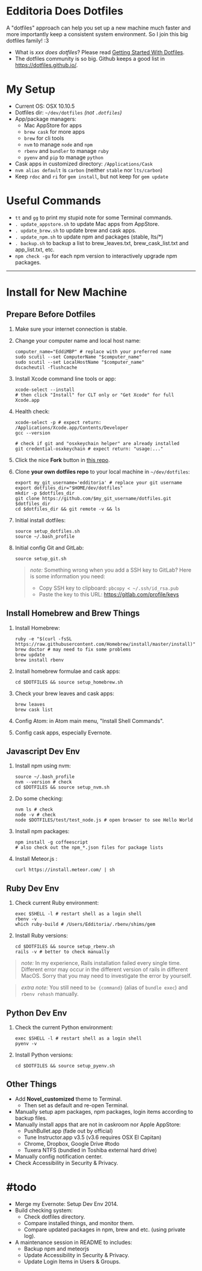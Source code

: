 # Edditoria Does Dotfiles

A "dotfiles" approach can help you set up a new machine much faster and more importantly keep a consistent system environment. So I join this big dotfiles family! \:3

- What is *xxx does dotfiles*? Please read [Getting Started With Dotfiles][get_start].
- The dotfiles community is so big. Github keeps a good list in <https://dotfiles.github.io/>.

[get_start]: https://medium.com/@webprolific/getting-started-with-dotfiles-43c3602fd789 "Getting Started With Dotfiles"


# My Setup

- Current OS: OSX 10.10.5
- Dotfiles dir: `~/dev/dotfiles` *(not `.dotfiles`)*
- App/package managers:
	- Mac AppStore for apps
	- `brew cask` for more apps
	- `brew` for cli tools
	- `nvm` to manage `node` and `npm`
	- `rbenv` and `bundler` to manage `ruby`
	- `pyenv` and `pip` to manage `python`
- Cask apps in customized directory: `/Applications/Cask`
- `nvm alias default` is `carbon` (neither `stable` nor `lts/carbon`)
- Keep `rdoc` and `ri` for `gem install`, but not keep for `gem update`

# Useful Commands

- `tt` and `gg` to print my stupid note for some Terminal commands.
- `. update_appstore.sh` to update Mac apps from AppStore.
- `. update_brew.sh` to update brew and cask apps.
- `. update_npm.sh` to update npm and packages (stable, lts/\*)
- `. backup.sh` to backup a list to brew_leaves.txt, brew_cask_list.txt and app_list.txt, etc.
- `npm check -gu` for each npm version to interactively upgrade npm packages.


---

# Install for New Machine

## Prepare Before Dotfiles

1. Make sure your internet connection is stable.
1. Change your computer name and local host name:

	```shell
	computer_name="EddiMBP" # replace with your preferred name
	sudo scutil --set ComputerName "$computer_name"
	sudo scutil --set LocalHostName "$computer_name"
	dscacheutil -flushcache
	```

1. Install Xcode command line tools or app:

	```shell
	xcode-select --install
	# then click "Install" for CLT only or "Get Xcode" for full Xcode.app
	```

1. Health check:

	```shell
	xcode-select -p # expect return: /Applications/Xcode.app/Contents/Developer
	gcc --version

	# check if git and "osxkeychain helper" are already installed
	git credential-osxkeychain # expect return: "usage:..."
	```

1. Click the nice **Fork** button in [this repo](https://github.com/Edditoria/dotfiles).
1. Clone **your own dotfiles repo** to your local machine in `~/dev/dotfiles`:

	```shell
	export my_git_username='edditoria' # replace your git username
	export dotfiles_dir="$HOME/dev/dotfiles"
	mkdir -p $dotfiles_dir
	git clone https://github.com/$my_git_username/dotfiles.git $dotfiles_dir
	cd $dotfiles_dir && git remote -v && ls
	```

1. Initial install dotfiles:

	```shell
	source setup_dotfiles.sh
	source ~/.bash_profile
	```

1. Initial config Git and GitLab:

	```shell
	source setup_git.sh
	```

	> *note:*
	> Something wrong when you add a SSH key to GitLab? Here is some information you need:
	> - Copy SSH key to clipboard: `pbcopy < ~/.ssh/id_rsa.pub`
	> - Paste the key to this URL: <https://gitlab.com/profile/keys>


## Install Homebrew and Brew Things

1. Install Homebrew:

	```shell
	ruby -e "$(curl -fsSL https://raw.githubusercontent.com/Homebrew/install/master/install)"
	brew doctor # may need to fix some problems
	brew update
	brew install rbenv
	```

1. Install homebrew formulae and cask apps:

	```shell
	cd $DOTFILES && source setup_homebrew.sh
	```

1. Check your brew leaves and cask apps:

	```shell
	brew leaves
	brew cask list
	```

1. Config Atom: in Atom main menu, "Install Shell Commands".
1. Config cask apps, especially Evernote.

## Javascript Dev Env

1. Install npm using nvm:

	```shell
	source ~/.bash_profile
	nvm --version # check
	cd $DOTFILES && source setup_nvm.sh
	```

1. Do some checking:

	```shell
	nvm ls # check
	node -v # check
	node $DOTFILES/test/test_node.js # open browser to see Hello World
	```

1. Install npm packages:

	```shell
	npm install -g coffeescript
	# also check out the npm_*.json files for package lists
	```

1. Install Meteor.js :

	```shell
	curl https://install.meteor.com/ | sh
	```

## Ruby Dev Env

1. Check current Ruby environment:

	```shell
	exec $SHELL -l # restart shell as a login shell
	rbenv -v
	which ruby-build # /Users/Edditoria/.rbenv/shims/gem
	```

1. Install Ruby versions:

	```shell
	cd $DOTFILES && source setup_rbenv.sh
	rails -v # better to check manually
	```

> *note:*
> In my experience, Rails installation failed every single time.
> Different error may occur in the different version of rails in different MacOS.
> Sorry that you may need to investigate the error by yourself.

> *extra note:*
> You still need to `be {command}` (alias of `bundle exec`) and `rbenv rehash` manually.

## Python Dev Env

1. Check the current Python environment:

	```shell
	exec $SHELL -l # restart shell as a login shell
	pyenv -v
	```

1. Install Python versions:

	```shell
	cd $DOTFILES && source setup_pyenv.sh
	```

## Other Things

- Add **Novel_customized** theme to Terminal.
	- Then set as default and re-open Terminal.
- Manually setup apm packages, npm packages, login items according to backup files.
- Manually install apps that are not in caskroom nor Apple AppStore:
	- PushBullet.app (fade out by official)
	- Tune Instructor.app v3.5 (v3.6 requires OSX El Capitan)
	- Chrome, Dropbox, Google Drive \#todo
	- Tuxera NTFS (bundled in Toshiba external hard drive)
- Manually config notification center.
- Check Accessibility in Security & Privacy.

# \#todo

- Merge my Evernote: Setup Dev Env 2014.
- Build checking system:
	- Check dotfiles directory.
	- Compare installed things, and monitor them.
	- Compare updated packages in npm, brew and etc. (using private log).
- A maintenance session in README to includes:
	- Backup npm and meteorjs
	- Update Accessibility in Security & Privacy.
	- Update Login Items in Users & Groups.
